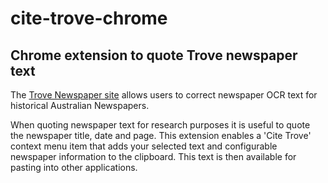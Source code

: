 # cite-trove-chrome #

## Chrome extension to quote Trove newspaper text ##

The [Trove Newspaper site](http://trove.nla.gov.au/newspaper?q=) allows users
to correct newspaper OCR text for historical Australian Newspapers.

When quoting newspaper text for research purposes it is useful to quote the
newspaper title, date and page. This extension enables a 'Cite Trove' context
menu item that adds your selected text and configurable newspaper information
to the clipboard. This text is then available for pasting into other
applications.
